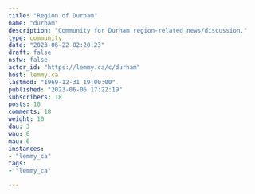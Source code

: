 ```yaml
---
title: "Region of Durham" 
name: "durham"
description: "Community for Durham region-related news/discussion."
type: community
date: "2023-06-22 02:20:23"
draft: false
nsfw: false
actor_id: "https://lemmy.ca/c/durham"
host: lemmy.ca
lastmod: "1969-12-31 19:00:00"
published: "2023-06-06 17:22:19"
subscribers: 18
posts: 10
comments: 18
weight: 10
dau: 3
wau: 6
mau: 6
instances:
- "lemmy_ca"
tags: 
- "lemmy_ca"

---
```

